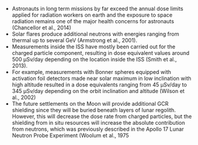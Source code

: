 - Astronauts in long term missions by far exceed the annual dose limits applied for radiation workers on earth and the exposure to space radiation remains one of the major health concerns for astronauts (Chancellor et al., 2014)
- Solar flares produce additional neutrons with energies ranging from thermal up to several GeV (Armstrong et al., 2001).
- Measurements inside the ISS have mostly been carried out for the charged particle component, resulting in dose equivalent values around 500 µSv/day depending on the location inside the ISS (Smith et al., 2013).
- For example, measurements with Bonner spheres equipped with activation foil detectors made near solar maximum in low inclination with high altitude resulted in a dose equivalents ranging from 45 µSv/day to 345 µSv/day depending on the orbit inclination and altitude (Wilson et al., 2002)
- The future settlements on the Moon will provide additional GCR shielding since they will be buried beneath layers of lunar regolith. However, this will decrease the dose rate from charged particles, but the shielding from in situ resources will increase the absolute contribution from neutrons, which was previously described in the Apollo 17 Lunar Neutron Probe Experiment (Woolum et al., 1975